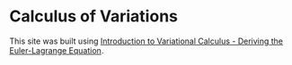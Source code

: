 # Calculus of Variations

This site was built using [Introduction to Variational Calculus - Deriving the Euler-Lagrange Equation](https://www.youtube.com/watch?v=VCHFCXgYdvY&ab_channel=GoodVibrationswithFreeball).
